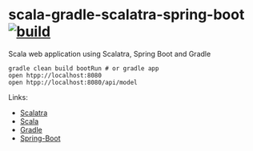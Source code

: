 # scala-gradle-scalatra-spring-boot [![build](https://travis-ci.org/daggerok/scala-gradle-scalatra-spring-boot.svg?branch=master)](https://travis-ci.org/daggerok/scala-gradle-scalatra-spring-boot)

Scala web application using Scalatra, Spring Boot and Gradle

```shell
gradle clean build bootRun # or gradle app
open htpp://localhost:8080
open htpp://localhost:8080/api/model
```

Links:

- [Scalatra](http://scalatra.org/)
- [Scala](http://www.scala-lang.org/)
- [Gradle](http://gradle.org/)
- [Spring-Boot](http://projects.spring.io/spring-boot/)
